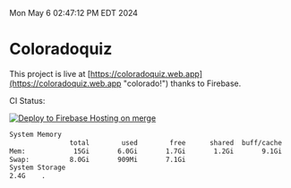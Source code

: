 Mon May  6 02:47:12 PM EDT 2024

# Coloradoquiz


This project is live at [https://coloradoquiz.web.app](https://coloradoquiz.web.app "colorado!") thanks to Firebase.

CI Status: 

[![Deploy to Firebase Hosting on merge](https://github.com/teamkushal/coloradoquiz/actions/workflows/firebase-hosting-merge.yml/badge.svg)](https://github.com/teamkushal/coloradoquiz/actions/workflows/firebase-hosting-merge.yml)

```bash
System Memory
               total        used        free      shared  buff/cache   available
Mem:            15Gi       6.0Gi       1.7Gi       1.2Gi       9.1Gi       9.3Gi
Swap:          8.0Gi       909Mi       7.1Gi
System Storage
2.4G	.
